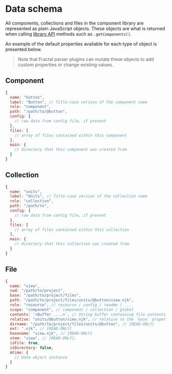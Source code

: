 # Data schema

All components, collections and files in the component library are represented as plain JavaScript objects. These objects are what is returned when calling [library API](/docs/library.md) methods such as `.getComponents()`.

An example of the default properties available for each type of object is presented below.

> Note that Fractal parser plugins can mutate these objects to add custom properties or change existing values.

## Component

```js
{
  name: "button",
  label: "Button", // Title-case version of the component name
  role: "component",
  path: "/path/to/@button",
  config: {
    // raw data from config file, if present
  },
  files: [
    // array of files contained within this component
  ],
  main: {
    // directory that this component was created from
  }
}
```

## Collection

```js
{
  name: "units",
  label: "Units", // Title-case version of the collection name
  role: "collection",
  path: "/path/to",
  config: {
    // raw data from config file, if present
  },
  files: [
    // array of files contained within this collection
  ],
  main: {
    // directory that this collection was created from
  }
}
```

## File

```js
{
  name: "view",
  cwd: "/path/to/project",
  base: "/path/to/project/files",
  path: "/path/to/project/files/units/@button/view.njk",
  role: "resource", // resource / config / readme / ...
  scope: "component", // component / collection / global
  contents: '<Buffer ....>', // String buffer containing file contents
  relative: "units/@button/view.njk", // relative to the `base` property [READ-ONLY]
  dirname: "/path/to/project/files/units/@button", // [READ-ONLY]
  ext: ".njk", // [READ-ONLY]
  basename: "view.njk", // [READ-ONLY]
  stem: "view", // [READ-ONLY],
  isFile: true,
  isDirectory: false,
  mtime: {
    // Date object instance
  }
}
```
